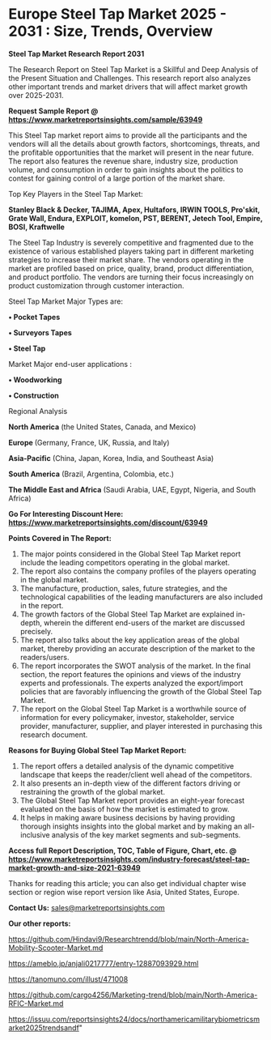 # Europe Steel Tap Market 2025 - 2031 : Size, Trends, Overview

<strong>Steel Tap Market Research Report 2031</strong>

The Research Report on Steel Tap Market is a Skillful and Deep Analysis of the Present Situation and Challenges. This research report also analyzes other important trends and market drivers that will affect market growth over 2025-2031.

<strong>Request Sample Report @ <a href=https://www.marketreportsinsights.com/sample/63949>https://www.marketreportsinsights.com/sample/63949</a></strong>

This Steel Tap market report aims to provide all the participants and the vendors will all the details about growth factors, shortcomings, threats, and the profitable opportunities that the market will present in the near future. The report also features the revenue share, industry size, production volume, and consumption in order to gain insights about the politics to contest for gaining control of a large portion of the market share.

Top Key Players in the Steel Tap Market:

<strong>Stanley Black & Decker, TAJIMA, Apex, Hultafors, IRWIN TOOLS, Pro&#39;skit, Grate Wall, Endura, EXPLOIT, komelon, PST, BERENT, Jetech Tool, Empire, BOSI, Kraftwelle</strong>

The Steel Tap Industry is severely competitive and fragmented due to the existence of various established players taking part in different marketing strategies to increase their market share. The vendors operating in the market are profiled based on price, quality, brand, product differentiation, and product portfolio. The vendors are turning their focus increasingly on product customization through customer interaction.

Steel Tap Market Major Types are:

<strong>• Pocket Tapes

• Surveyors Tapes

• Steel Tap</strong>

Market Major end-user applications :

<strong>• Woodworking

• Construction</strong>

Regional Analysis

</u><strong><b>North America</b></strong> (the United States, Canada, and Mexico)

<strong><b>Europe </b></strong>(Germany, France, UK, Russia, and Italy)

<strong><b>Asia-Pacific</b></strong> (China, Japan, Korea, India, and Southeast Asia)

<strong><b>South America</b></strong> (Brazil, Argentina, Colombia, etc.)

<strong><b>The Middle East and Africa</b></strong> (Saudi Arabia, UAE, Egypt, Nigeria, and South Africa)

<strong>Go For Interesting Discount Here: <a href=https://www.marketreportsinsights.com/discount/63949>https://www.marketreportsinsights.com/discount/63949</a></strong>

<strong>Points Covered in The Report:</strong>
<ol>
  <li>The major points considered in the Global Steel Tap Market report include the leading competitors operating in the global market.</li>
  <li>The report also contains the company profiles of the players operating in the global market.</li>
  <li>The manufacture, production, sales, future strategies, and the technological capabilities of the leading manufacturers are also included in the report.</li>
  <li>The growth factors of the Global Steel Tap Market are explained in-depth, wherein the different end-users of the market are discussed precisely.</li>
  <li>The report also talks about the key application areas of the global market, thereby providing an accurate description of the market to the readers/users.</li>
  <li>The report incorporates the SWOT analysis of the market. In the final section, the report features the opinions and views of the industry experts and professionals. The experts analyzed the export/import policies that are favorably influencing the growth of the Global Steel Tap Market.</li>
  <li>The report on the Global Steel Tap Market is a worthwhile source of information for every policymaker, investor, stakeholder, service provider, manufacturer, supplier, and player interested in purchasing this research document.</li>
</ol>
<strong>Reasons for Buying Global Steel Tap Market Report:</strong>

<ol>
  <li>The report offers a detailed analysis of the dynamic competitive landscape that keeps the reader/client well ahead of the competitors.</li>
  <li>It also presents an in-depth view of the different factors driving or restraining the growth of the global market.</li>
  <li>The Global Steel Tap Market report provides an eight-year forecast evaluated on the basis of how the market is estimated to grow.</li>
  <li>It helps in making aware business decisions by having providing thorough insights insights into the global market and by making an all-inclusive analysis of the key market segments and sub-segments.</li>
</ol>
<strong>Access full Report Description, TOC, Table of Figure, Chart, etc. @ <a href=https://www.marketreportsinsights.com/industry-forecast/steel-tap-market-growth-and-size-2021-63949>https://www.marketreportsinsights.com/industry-forecast/steel-tap-market-growth-and-size-2021-63949</a></strong>


Thanks for reading this article; you can also get individual chapter wise section or region wise report version like Asia, United States, Europe.

<strong>Contact Us:</strong>
sales@marketreportsinsights.com

<strong>Our other reports:</strong>

<a href=https://github.com/Hindavi9/Researchtrendd/blob/main/North-America-Mobility-Scooter-Market.md>https://github.com/Hindavi9/Researchtrendd/blob/main/North-America-Mobility-Scooter-Market.md</a>

<a href=https://ameblo.jp/anjali0217777/entry-12887093929.html>https://ameblo.jp/anjali0217777/entry-12887093929.html</a>

<a href=https://tanomuno.com/illust/471008>https://tanomuno.com/illust/471008</a>

<a href=https://github.com/cargo4256/Marketing-trend/blob/main/North-America-RFIC-Market.md>https://github.com/cargo4256/Marketing-trend/blob/main/North-America-RFIC-Market.md</a>

<a href=https://issuu.com/reportsinsights24/docs/northamericamilitarybiometricsmarket2025trendsandf>https://issuu.com/reportsinsights24/docs/northamericamilitarybiometricsmarket2025trendsandf</a>"
